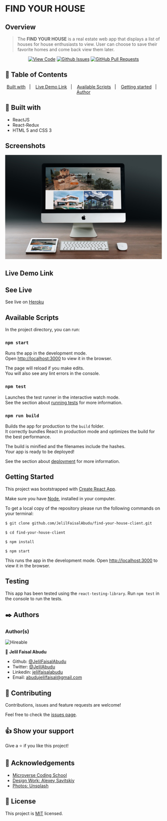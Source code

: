 # FIND YOUR HOUSE

## Overview

>The **FIND YOUR HOUSE** is a real estate web app that displays a list of houses for house enthusiasts to view. User can choose to save their favorite homes and come back view them later.
> 
<div align="center">

[![View Code](https://img.shields.io/badge/View%20-Code-green)](https://github.com/JelilFaisalAbudu/find-your-house-client)
[![Github Issues](https://img.shields.io/badge/GitHub-Issues-orange)](https://github.com/JelilFaisalAbudu/find-your-house-client/issues)
[![GitHub Pull Requests](https://img.shields.io/badge/GitHub-Pull%20Requests-blue)](https://github.com/JelilFaisalAbudu/find-your-house-client/pulls)

</div>

## 📝 Table of Contents

<p align="center">
<a href="#with">Built with</a>&nbsp;&nbsp;&nbsp;|&nbsp;&nbsp;&nbsp;
<a href="#live-demo">Live Demo Link</a>&nbsp;&nbsp;&nbsp;|&nbsp;&nbsp;&nbsp;
<a href="#available-scripts">Available Scripts</a>&nbsp;&nbsp;&nbsp;|&nbsp;&nbsp;&nbsp;
<a href="#gs">Getting started</a>&nbsp;&nbsp;&nbsp;|&nbsp;&nbsp;&nbsp;
<a href="#author">Author</a>
</p>

## 🔧 Built with<a name = "with"></a>
- ReactJS
- React-Redux
- HTML 5 and CSS 3

## Screenshots

![screenshot](src/images/find-your-house.jpg)

## Live Demo Link <a name = "live-demo"></a>

## See Live
See live on [Heroku]()


## Available Scripts <a name= "available-scripts"></a>

In the project directory, you can run:

### `npm start`

Runs the app in the development mode.\
Open [http://localhost:3000](http://localhost:3000) to view it in the browser.

The page will reload if you make edits.\
You will also see any lint errors in the console.

### `npm test`

Launches the test runner in the interactive watch mode.\
See the section about [running tests](https://facebook.github.io/create-react-app/docs/running-tests) for more information.

### `npm run build`

Builds the app for production to the `build` folder.\
It correctly bundles React in production mode and optimizes the build for the best performance.

The build is minified and the filenames include the hashes.\
Your app is ready to be deployed!

See the section about [deployment](https://facebook.github.io/create-react-app/docs/deployment) for more information.

## Getting Started <a name = "gs"></a>
This project was bootstrapped with [Create React App](https://github.com/facebook/create-react-app).

Make sure you have [Node](https://nodejs.org/en/), installed in your computer.

To get a local copy of the repository please run the following commands on your terminal:

```
$ git clone github.com/JelilFaisalAbudu/find-your-house-client.git
```
```
$ cd find-your-house-client
```

```
$ npm install
```
```
$ npm start
```

This runs the app in the development mode.
Open [http://localhost:3000](http://localhost:3000) to view it in the browser.

## Testing
This app has been tested using the ```react-testing-library```.
Run ```npm test``` in the console to run the tests.

## ✒️  Authors <a name = "author"></a>

### Author(s)

![Hireable](https://img.shields.io/badge/HIREABLE-YES-yellowgreen&?style=for-the-badge)

👤 **Jelil Faisal Abudu**

- Github: [@JelilFaisalAbudu](https://github.com/JelilFaisalAbudu)
- Twitter: [@JelilAbudu](https://twitter.com/jelilabudu)
- Linkedin: [jelilfaisalabudu](https://linkedin.com/in/jelilfaisalabudu)
- Email: [abudujelilfaisal@gmail.com](mailto:abudujelilfaisal@gmail.com)

## 🤝 Contributing

Contributions, issues and feature requests are welcome!

Feel free to check the [issues page]().


## 👍 Show your support

Give a ⭐️ if you like this project!

## :clap: Acknowledgements
- [Microverse Coding School](https://www.microverse.org/)
- [Design Work: Alexey Savitskiy](https://www.behance.net/alexey_savitskiy)
- [Photos: Unsplash](https://unsplash.com)

## 📝 License

This project is [MIT](./LICENSE) licensed.

